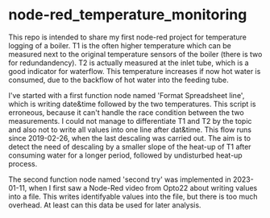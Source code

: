 # node-red_temperature_monitoring
This repo is intended to share my first node-red project for temperature logging of a boiler. T1 is the often higher temperature which can be measured next to the original temperature sensors of the boiler (there is two for redundandency). T2 is actually measured at the inlet tube, which is a good indicator for waterflow. This temperature increases if now hot water is consumed, due to the backflow of hot water into the feeding tube. 

I've started with a first function node named 'Format Spreadsheet line', which is writing date&time followed by the two temperatures. This script is erroneous, because it can't handle the race condition between the two measurements. I could not manage to differentiate T1 and T2 by the topic and also not to write all values into one line after dat&time. This flow runs since 2019-02-26, when the last descaling was carried out. The aim is to detect the need of descaling by a smaller slope of the heat-up of T1 after consuming water for a longer period, followed by undisturbed heat-up process.

The second function node named 'second try' was implemented in 2023-01-11, when I first saw a Node-Red video from Opto22 about writing values into a file. This writes identifyable values into the file, but there is too much overhead. At least can this data be used for later analysis.
